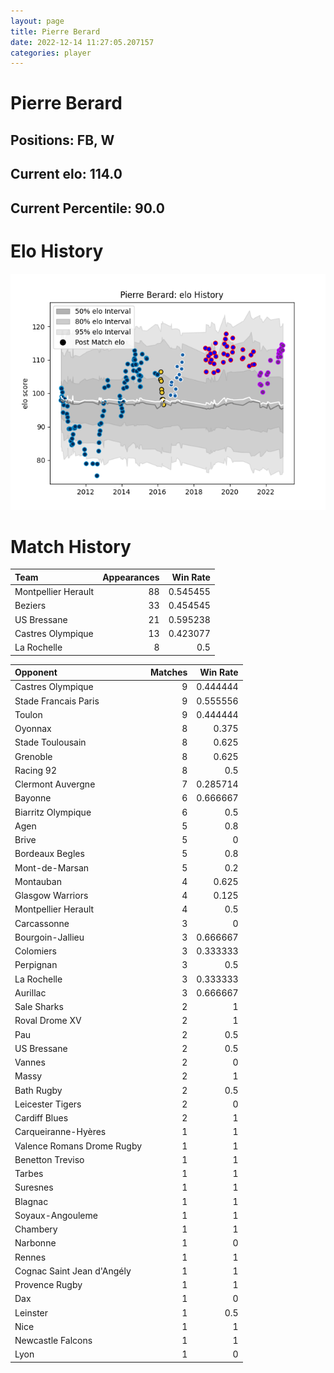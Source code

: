 ```yaml
---  
layout: page  
title: Pierre Berard  
date: 2022-12-14 11:27:05.207157  
categories: player  
---
```

# Pierre Berard

## Positions: FB, W

## Current elo: 114.0

## Current Percentile: 90.0

# Elo History


![elo history](history_PierreBerard.png)
# Match History


| Team                |   Appearances |   Win Rate |
|:--------------------|--------------:|-----------:|
| Montpellier Herault |            88 |   0.545455 |
| Beziers             |            33 |   0.454545 |
| US Bressane         |            21 |   0.595238 |
| Castres Olympique   |            13 |   0.423077 |
| La Rochelle         |             8 |   0.5      |

| Opponent                   |   Matches |   Win Rate |
|:---------------------------|----------:|-----------:|
| Castres Olympique          |         9 |   0.444444 |
| Stade Francais Paris       |         9 |   0.555556 |
| Toulon                     |         9 |   0.444444 |
| Oyonnax                    |         8 |   0.375    |
| Stade Toulousain           |         8 |   0.625    |
| Grenoble                   |         8 |   0.625    |
| Racing 92                  |         8 |   0.5      |
| Clermont Auvergne          |         7 |   0.285714 |
| Bayonne                    |         6 |   0.666667 |
| Biarritz Olympique         |         6 |   0.5      |
| Agen                       |         5 |   0.8      |
| Brive                      |         5 |   0        |
| Bordeaux Begles            |         5 |   0.8      |
| Mont-de-Marsan             |         5 |   0.2      |
| Montauban                  |         4 |   0.625    |
| Glasgow Warriors           |         4 |   0.125    |
| Montpellier Herault        |         4 |   0.5      |
| Carcassonne                |         3 |   0        |
| Bourgoin-Jallieu           |         3 |   0.666667 |
| Colomiers                  |         3 |   0.333333 |
| Perpignan                  |         3 |   0.5      |
| La Rochelle                |         3 |   0.333333 |
| Aurillac                   |         3 |   0.666667 |
| Sale Sharks                |         2 |   1        |
| Roval Drome XV             |         2 |   1        |
| Pau                        |         2 |   0.5      |
| US Bressane                |         2 |   0.5      |
| Vannes                     |         2 |   0        |
| Massy                      |         2 |   1        |
| Bath Rugby                 |         2 |   0.5      |
| Leicester Tigers           |         2 |   0        |
| Cardiff Blues              |         2 |   1        |
| Carqueiranne-Hyères        |         1 |   1        |
| Valence Romans Drome Rugby |         1 |   1        |
| Benetton Treviso           |         1 |   1        |
| Tarbes                     |         1 |   1        |
| Suresnes                   |         1 |   1        |
| Blagnac                    |         1 |   1        |
| Soyaux-Angouleme           |         1 |   1        |
| Chambery                   |         1 |   1        |
| Narbonne                   |         1 |   0        |
| Rennes                     |         1 |   1        |
| Cognac Saint Jean d'Angély |         1 |   1        |
| Provence Rugby             |         1 |   1        |
| Dax                        |         1 |   0        |
| Leinster                   |         1 |   0.5      |
| Nice                       |         1 |   1        |
| Newcastle Falcons          |         1 |   1        |
| Lyon                       |         1 |   0        |
